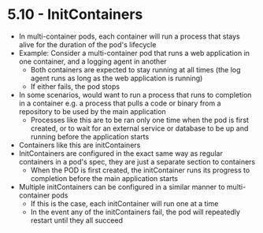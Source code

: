 # 5.10 - InitContainers

- In multi-container pods, each container will run a process that stays alive for the
duration of the pod's lifecycle
- Example: Consider a multi-container pod that runs a web application in one
container, and a logging agent in another
  - Both containers are expected to stay running at all times (the log agent runs
as long as the web application is running)
  - If either fails, the pod stops
- In some scenarios, would want to run a process that runs to completion in a
container e.g. a process that pulls a code or binary from a repository to be used by
the main application
  - Processes like this are to be ran only one time when the pod is first created,
or to wait for an external service or database to be up and running before
the application starts
- Containers like this are initContainers
- InitContainers are configured in the exact same way as regular containers in a pod's
spec, they are just a separate section to containers
  - When the POD is first created, the initContainer runs its progress to
completion before the main application starts
- Multiple initContainers can be configured in a similar manner to multi-container
pods
  - If this is the case, each initContainer will run one at a time
  - In the event any of the initContainers fail, the pod will repeatedly restart until
they all succeed